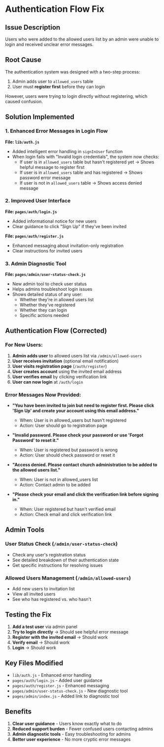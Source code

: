 # Authentication Flow Fix

## Issue Description

Users who were added to the allowed users list by an admin were unable to login and received unclear error messages.

## Root Cause

The authentication system was designed with a two-step process:
1. Admin adds user to `allowed_users` table
2. User must **register first** before they can login

However, users were trying to login directly without registering, which caused confusion.

## Solution Implemented

### 1. Enhanced Error Messages in Login Flow

**File: `lib/auth.js`**
- Added intelligent error handling in `signInUser` function
- When login fails with "Invalid login credentials", the system now checks:
  - If user is in `allowed_users` table but hasn't registered yet → Shows helpful message to register first
  - If user is in `allowed_users` table and has registered → Shows password error message
  - If user is not in `allowed_users` table → Shows access denied message

### 2. Improved User Interface

**File: `pages/auth/login.js`**
- Added informational notice for new users
- Clear guidance to click "Sign Up" if they've been invited

**File: `pages/auth/register.js`**
- Enhanced messaging about invitation-only registration
- Clear instructions for invited users

### 3. Admin Diagnostic Tool

**File: `pages/admin/user-status-check.js`**
- New admin tool to check user status
- Helps admins troubleshoot login issues
- Shows detailed status of any user:
  - Whether they're in allowed users list
  - Whether they've registered
  - Whether they can login
  - Specific actions needed

## Authentication Flow (Corrected)

### For New Users:
1. **Admin adds user** to allowed users list via `/admin/allowed-users`
2. **User receives invitation** (optional email notification)
3. **User visits registration page** (`/auth/register`)
4. **User creates account** using the invited email address
5. **User verifies email** by clicking verification link
6. **User can now login** at `/auth/login`

### Error Messages Now Provided:

- **"You have been invited to join but need to register first. Please click 'Sign Up' and create your account using this email address."**
  - When: User is in allowed_users but hasn't registered
  - Action: User should go to registration page

- **"Invalid password. Please check your password or use 'Forgot Password' to reset it."**
  - When: User is registered but password is wrong
  - Action: User should check password or reset it

- **"Access denied. Please contact church administration to be added to the allowed users list."**
  - When: User is not in allowed_users list
  - Action: Contact admin to be added

- **"Please check your email and click the verification link before signing in."**
  - When: User registered but hasn't verified email
  - Action: Check email and click verification link

## Admin Tools

### User Status Check (`/admin/user-status-check`)
- Check any user's registration status
- See detailed breakdown of their authentication state
- Get specific instructions for resolving issues

### Allowed Users Management (`/admin/allowed-users`)
- Add new users to invitation list
- View all invited users
- See who has registered vs. who hasn't

## Testing the Fix

1. **Add a test user** via admin panel
2. **Try to login directly** → Should see helpful error message
3. **Register with the invited email** → Should work
4. **Verify email** → Should work
5. **Login** → Should work

## Key Files Modified

- `lib/auth.js` - Enhanced error handling
- `pages/auth/login.js` - Added user guidance
- `pages/auth/register.js` - Enhanced messaging
- `pages/admin/user-status-check.js` - New diagnostic tool
- `pages/admin/index.js` - Added link to diagnostic tool

## Benefits

1. **Clear user guidance** - Users know exactly what to do
2. **Reduced support burden** - Fewer confused users contacting admins
3. **Admin diagnostic tools** - Easy troubleshooting for admins
4. **Better user experience** - No more cryptic error messages
